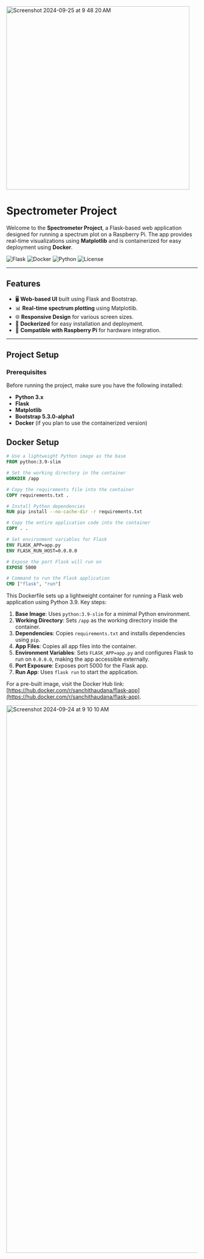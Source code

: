 
<img width="482" alt="Screenshot 2024-09-25 at 9 48 20 AM" src="https://github.com/user-attachments/assets/eb10617a-a2bd-4432-bf7d-2df8721983f7">

# **Spectrometer Project**

Welcome to the **Spectrometer Project**, a Flask-based web application designed for running a spectrum plot on a Raspberry Pi. The app provides real-time visualizations using **Matplotlib** and is containerized for easy deployment using **Docker**.

![Flask](https://img.shields.io/badge/Flask-v2.0-blue)
![Docker](https://img.shields.io/badge/Docker-ready-brightgreen)
![Python](https://img.shields.io/badge/Python-3.9-blue)
![License](https://img.shields.io/badge/License-MIT-lightgrey)

---

## **Features**

- 🖥 **Web-based UI** built using Flask and Bootstrap.
- 📊 **Real-time spectrum plotting** using Matplotlib.
- 🌐 **Responsive Design** for various screen sizes.
- 🚢 **Dockerized** for easy installation and deployment.
- 🔧 **Compatible with Raspberry Pi** for hardware integration.

---

## **Project Setup**

### **Prerequisites**

Before running the project, make sure you have the following installed:

- **Python 3.x**
- **Flask**
- **Matplotlib**
- **Bootstrap 5.3.0-alpha1**
- **Docker** (if you plan to use the containerized version)

## **Docker Setup**

```Dockerfile
# Use a lightweight Python image as the base
FROM python:3.9-slim

# Set the working directory in the container
WORKDIR /app

# Copy the requirements file into the container
COPY requirements.txt .

# Install Python dependencies
RUN pip install --no-cache-dir -r requirements.txt

# Copy the entire application code into the container
COPY . .

# Set environment variables for Flask
ENV FLASK_APP=app.py
ENV FLASK_RUN_HOST=0.0.0.0

# Expose the port Flask will run on
EXPOSE 5000

# Command to run the Flask application
CMD ["flask", "run"]
```

This Dockerfile sets up a lightweight container for running a Flask web application using Python 3.9. Key steps:

1. **Base Image**: Uses `python:3.9-slim` for a minimal Python environment.
2. **Working Directory**: Sets `/app` as the working directory inside the container.
3. **Dependencies**: Copies `requirements.txt` and installs dependencies using `pip`.
4. **App Files**: Copies all app files into the container.
5. **Environment Variables**: Sets `FLASK_APP=app.py` and configures Flask to run on `0.0.0.0`, making the app accessible externally.
6. **Port Exposure**: Exposes port 5000 for the Flask app.
7. **Run App**: Uses `flask run` to start the application.

For a pre-built image, visit the Docker Hub link:  
[https://hub.docker.com/r/sanchithaudana/flask-app](https://hub.docker.com/r/sanchithaudana/flask-app).

<img width="1440" alt="Screenshot 2024-09-24 at 9 10 10 AM" src="https://github.com/user-attachments/assets/0cbd4f22-67b5-442f-a430-28374ca2617f">

